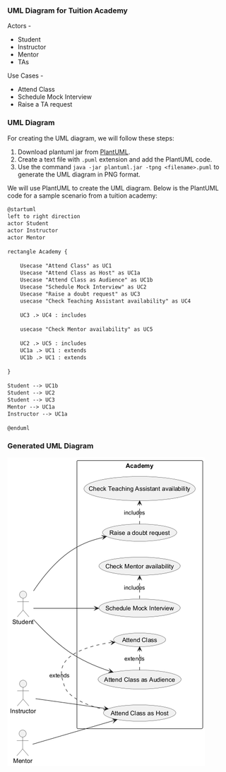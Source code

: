 ### UML Diagram for Tuition Academy

Actors -
* Student
* Instructor
* Mentor
* TAs

Use Cases -
* Attend Class
* Schedule Mock Interview
* Raise a TA request

### UML Diagram

For creating the UML diagram, we will follow these steps:
1. Download plantuml jar from [PlantUML](http://plantuml.com/download).
2. Create a text file with `.puml` extension and add the PlantUML code.
3. Use the command `java -jar plantuml.jar -tpng <filename>.puml` to generate the UML diagram in PNG format.


We will use PlantUML to create the UML diagram. Below is the PlantUML code for a sample scenario from a tuition academy:

```plantuml
@startuml
left to right direction
actor Student
actor Instructor
actor Mentor

rectangle Academy {

    Usecase "Attend Class" as UC1
    Usecase "Attend Class as Host" as UC1a
    Usecase "Attend Class as Audience" as UC1b
    Usecase "Schedule Mock Interview" as UC2
    Usecase "Raise a doubt request" as UC3
    usecase "Check Teaching Assistant availability" as UC4
    
    UC3 .> UC4 : includes
    
    usecase "Check Mentor availability" as UC5
    
    UC2 .> UC5 : includes
    UC1a .> UC1 : extends
    UC1b .> UC1 : extends
    
}

Student --> UC1b
Student --> UC2
Student --> UC3
Mentor --> UC1a
Instructor --> UC1a

@enduml
```

### Generated UML Diagram

![UML Diagram](TuitionAcademy.png)